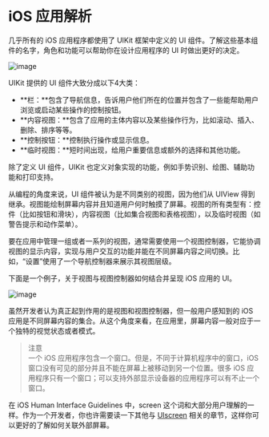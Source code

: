 #  iOS 应用解析

几乎所有的 iOS 应用程序都使用了 UIKit 框架中定义的 UI 组件。了解这些基本组件的名字，角色和功能可以帮助你在设计应用程序的 UI 时做出更好的决定。

![image](images/uikit_ui_elements_2x.png)

UIKit 提供的 UI 组件大致分成以下4大类：

- **栏：**包含了导航信息，告诉用户他们所在的位置并包含了一些能帮助用户浏览或启动某些操作的控制按钮。
- **内容视图：**包含了应用的主体内容以及某些操作行为，比如滚动、插入、删除、排序等等。
- **控制按钮：**控制执行操作或显示信息。
- **临时视图：**短时间出现，给用户重要信息或额外的选择和其他功能。

除了定义 UI 组件，UIKit 也定义对象实现的功能，例如手势识别、绘图、辅助功能和打印支持。

从编程的角度来说，UI 组件被认为是不同类别的视图，因为他们从 UIView 得到继承。视图能绘制屏幕内容并且知道用户何时触摸了屏幕。视图的所有类型有：控件（比如按钮和滑块），内容视图（比如集合视图和表格视图），以及临时视图（如警告提示和动作菜单）。

要在应用中管理一组或者一系列的视图，通常需要使用一个视图控制器，它能协调视图的显示内容，实现与用户交互的功能并能在不同屏幕内容之间切换。比如，“设置”使用了一个导航控制器来展示其视图层级。

下面是一个例子，关于视图与视图控制器如何结合并呈现 iOS 应用的 UI。

![image](images/windowlayers_world_clock_2x.png)

虽然开发者认为真正起到作用的是视图和视图控制器，但一般用户感知到的 iOS 应用是不同屏幕内容的集合。从这个角度来看，在应用里，屏幕内容一般对应于一个独特的视觉状态或者模式。

>注意  
一个 iOS 应用程序包含一个窗口。但是，不同于计算机程序中的窗口，iOS 窗口没有可见的部分并且不能在屏幕上被移动到另一个位置。很多 iOS 应用程序只有一个窗口；可以支持外部显示设备器的应用程序可以有不止一个窗口。

在 iOS Human Interface Guidelines 中，screen 这个词和大部分用户理解的一样。作为一个开发者，你也许需要读一下其他与 [UIscreen](https://developer.apple.com/library/ios/documentation/UIKit/Reference/UIScreen_Class/index.html#//apple_ref/occ/cl/UIScreen) 相关的章节，这样你可以更好的了解如何关联外部屏幕。

